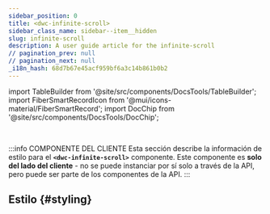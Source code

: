 ```yaml
---
sidebar_position: 0
title: <dwc-infinite-scroll>
sidebar_class_name: sidebar--item__hidden
slug: infinite-scroll
description: A user guide article for the infinite-scroll
// pagination_prev: null
// pagination_next: null
_i18n_hash: 68d7b67e45acf959bf6a3c14b861b0b2
---
```

import TableBuilder from '@site/src/components/DocsTools/TableBuilder';
import FiberSmartRecordIcon from '@mui/icons-material/FiberSmartRecord';
import DocChip from '@site/src/components/DocsTools/DocChip';

<DocChip chip='shadow' />

<br />

:::info COMPONENTE DEL CLIENTE
Esta sección describe la información de estilo para el **`<dwc-infinite-scroll>`** componente. Este componente es **solo del lado del cliente** - no se puede instanciar por sí solo a través de la API, pero puede ser parte de los componentes de la API.
:::

## Estilo {#styling}

<TableBuilder name="dwc-infinite-scroll" clientComponent />
